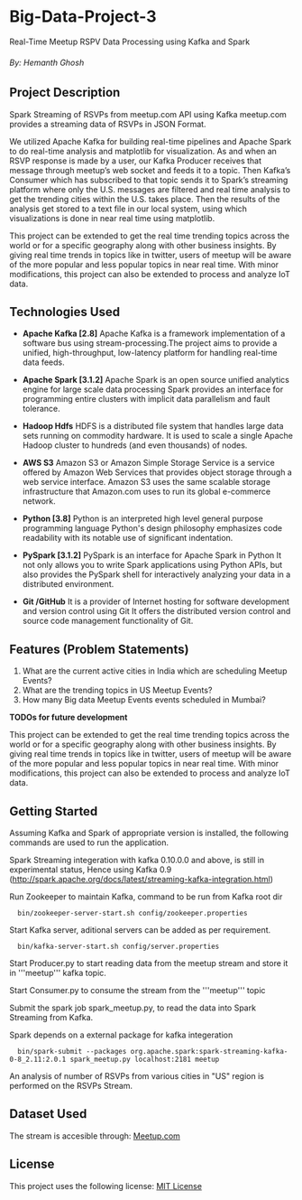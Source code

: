 # Big-Data-Project-3
Real-Time Meetup RSPV Data Processing using Kafka and Spark
###### By: Hemanth Ghosh

## Project Description

Spark Streaming of RSVPs from meetup.com API using Kafka meetup.com provides a streaming data of RSVPs in JSON Format.

We utilized Apache Kafka for building real-time pipelines and Apache Spark to do real-time analysis and matplotlib for visualization. As and when an RSVP response is made by a user, our Kafka Producer receives that message through meetup’s web socket and feeds it to a topic. Then Kafka’s Consumer which has subscribed to that topic sends it to Spark’s streaming platform where only the U.S. messages are filtered and real time analysis to get the trending cities within the U.S. takes place. Then the results of the analysis get stored to a text file in our local system, using which visualizations is done in near real time using matplotlib.

This project can be extended to get the real time trending topics across the world or for a specific geography along with other business insights. By giving real time trends in topics like in twitter, users of meetup will be aware of the more popular and less popular topics in near real time. With minor modifications, this project can also be extended to process and analyze IoT data.

## Technologies Used

* **Apache Kafka [2.8]**
Apache Kafka is a framework implementation of a software bus using stream-processing.The project aims to provide a unified, high-throughput, low-latency platform for handling real-time data feeds.

* **Apache Spark [3.1.2]** 
Apache Spark is an open source unified analytics engine for large scale data
processing Spark provides an interface for programming entire clusters with implicit data parallelism
and fault tolerance.

* **Hadoop Hdfs**
HDFS is a distributed file system that handles large data sets running on commodity hardware. It is used to scale a single Apache Hadoop cluster to hundreds (and even thousands) of nodes. 

* **AWS S3**
Amazon S3 or Amazon Simple Storage Service is a service offered by Amazon Web Services that provides object storage through a web service interface. Amazon S3 uses the same scalable storage infrastructure that Amazon.com uses to run its global e-commerce network.

* **Python [3.8]** 
Python is an interpreted high level general purpose programming language
Python's design philosophy emphasizes code readability with its notable use of significant
indentation.

* **PySpark [3.1.2]** 
PySpark is an interface for Apache Spark in Python It not only allows you to
write Spark applications using Python APIs, but also provides the PySpark shell for interactively
analyzing your data in a distributed environment.

* **Git /GitHub** 
It is a provider of Internet hosting for software development and version control
using Git It offers the distributed version control and source code management functionality of Git.

## Features (Problem Statements)

1. What are the current active cities in India which are scheduling Meetup Events?
2. What are the trending topics in US Meetup Events?
3. How many Big data Meetup Events events scheduled in Mumbai?

**TODOs for future development**

This project can be extended to get the real time trending topics across the world or for a specific geography along with other business insights. By giving real time trends in topics like in twitter, users of meetup will be aware of the more popular and less popular topics in near real time. With minor modifications, this project can also be extended to process and analyze IoT data.

## Getting Started

Assuming Kafka and Spark of appropriate version is installed, the following commands are used to run the application.

Spark Streaming integeration with kafka 0.10.0.0 and above, is still in experimental status, Hence using Kafka 0.9 (http://spark.apache.org/docs/latest/streaming-kafka-integration.html)

Run Zookeeper to maintain Kafka, command to be run from Kafka root dir

      bin/zookeeper-server-start.sh config/zookeeper.properties
   
Start Kafka server, aditional servers can be added as per requirement.

      bin/kafka-server-start.sh config/server.properties
   
Start Producer.py to start reading data from the meetup stream and store it in '''meetup''' kafka topic.

Start Consumer.py to consume the stream from the '''meetup''' topic

Submit the spark job spark_meetup.py, to read the data into Spark Streaming from Kafka.

Spark depends on a external package for kafka integeration

      bin/spark-submit --packages org.apache.spark:spark-streaming-kafka-0-8_2.11:2.0.1 spark_meetup.py localhost:2181 meetup

An analysis of number of RSVPs from various cities in "US" region is performed on the RSVPs Stream.


## Dataset Used

 The stream is accesible through: 
 [Meetup.com](http://stream.meetup.com/2/rsvps)
## License
This project uses the following license:
[MIT License](https://github.com/git/git-scm.com/blob/main/MIT-LICENSE.txt)
